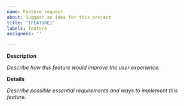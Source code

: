 ```yaml
---
name: Feature request
about: Suggest an idea for this project
title: "[FEATURE]"
labels: feature
assignees: ''

---
```


**Description**

_Describe how this feature would improve the user experience._

**Details**

_Describe possible essential requirements and ways to implement this feature._
